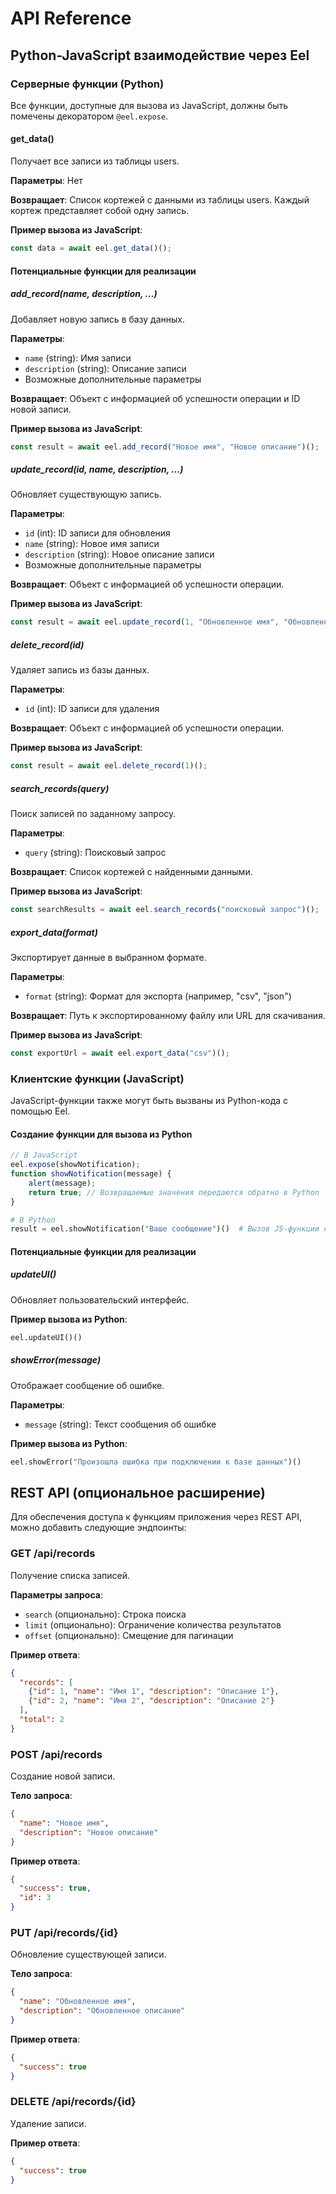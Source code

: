 # API Reference

## Python-JavaScript взаимодействие через Eel

### Серверные функции (Python)

Все функции, доступные для вызова из JavaScript, должны быть помечены декоратором `@eel.expose`.

#### get_data()

Получает все записи из таблицы users.

**Параметры**: Нет

**Возвращает**: Список кортежей с данными из таблицы users. Каждый кортеж представляет собой одну запись.

**Пример вызова из JavaScript**:
```javascript
const data = await eel.get_data()();
```

#### Потенциальные функции для реализации

##### add_record(name, description, ...)

Добавляет новую запись в базу данных.

**Параметры**:
- `name` (string): Имя записи
- `description` (string): Описание записи
- Возможные дополнительные параметры

**Возвращает**: Объект с информацией об успешности операции и ID новой записи.

**Пример вызова из JavaScript**:
```javascript
const result = await eel.add_record("Новое имя", "Новое описание")();
```

##### update_record(id, name, description, ...)

Обновляет существующую запись.

**Параметры**:
- `id` (int): ID записи для обновления
- `name` (string): Новое имя записи
- `description` (string): Новое описание записи
- Возможные дополнительные параметры

**Возвращает**: Объект с информацией об успешности операции.

**Пример вызова из JavaScript**:
```javascript
const result = await eel.update_record(1, "Обновленное имя", "Обновленное описание")();
```

##### delete_record(id)

Удаляет запись из базы данных.

**Параметры**:
- `id` (int): ID записи для удаления

**Возвращает**: Объект с информацией об успешности операции.

**Пример вызова из JavaScript**:
```javascript
const result = await eel.delete_record(1)();
```

##### search_records(query)

Поиск записей по заданному запросу.

**Параметры**:
- `query` (string): Поисковый запрос

**Возвращает**: Список кортежей с найденными данными.

**Пример вызова из JavaScript**:
```javascript
const searchResults = await eel.search_records("поисковый запрос")();
```

##### export_data(format)

Экспортирует данные в выбранном формате.

**Параметры**:
- `format` (string): Формат для экспорта (например, "csv", "json")

**Возвращает**: Путь к экспортированному файлу или URL для скачивания.

**Пример вызова из JavaScript**:
```javascript
const exportUrl = await eel.export_data("csv")();
```

### Клиентские функции (JavaScript)

JavaScript-функции также могут быть вызваны из Python-кода с помощью Eel.

#### Создание функции для вызова из Python

```javascript
// В JavaScript
eel.expose(showNotification);
function showNotification(message) {
    alert(message);
    return true; // Возвращаемые значения передаются обратно в Python
}
```

```python
# В Python
result = eel.showNotification("Ваше сообщение")()  # Вызов JS-функции с параметром
```

#### Потенциальные функции для реализации

##### updateUI()

Обновляет пользовательский интерфейс.

**Пример вызова из Python**:
```python
eel.updateUI()()
```

##### showError(message)

Отображает сообщение об ошибке.

**Параметры**:
- `message` (string): Текст сообщения об ошибке

**Пример вызова из Python**:
```python
eel.showError("Произошла ошибка при подключении к базе данных")()
```

## REST API (опциональное расширение)

Для обеспечения доступа к функциям приложения через REST API, можно добавить следующие эндпоинты:

### GET /api/records

Получение списка записей.

**Параметры запроса**:
- `search` (опционально): Строка поиска
- `limit` (опционально): Ограничение количества результатов
- `offset` (опционально): Смещение для пагинации

**Пример ответа**:
```json
{
  "records": [
    {"id": 1, "name": "Имя 1", "description": "Описание 1"},
    {"id": 2, "name": "Имя 2", "description": "Описание 2"}
  ],
  "total": 2
}
```

### POST /api/records

Создание новой записи.

**Тело запроса**:
```json
{
  "name": "Новое имя",
  "description": "Новое описание"
}
```

**Пример ответа**:
```json
{
  "success": true,
  "id": 3
}
```

### PUT /api/records/{id}

Обновление существующей записи.

**Тело запроса**:
```json
{
  "name": "Обновленное имя",
  "description": "Обновленное описание"
}
```

**Пример ответа**:
```json
{
  "success": true
}
```

### DELETE /api/records/{id}

Удаление записи.

**Пример ответа**:
```json
{
  "success": true
}
```
